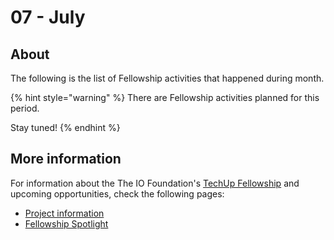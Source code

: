 # 07 - July

## About

The following is the list of Fellowship activities that happened during month.

{% hint style="warning" %}
There are Fellowship activities planned for this period.

Stay tuned!
{% endhint %}

## More information

For information about the The IO Foundation's [TechUp Fellowship](https://short.theiofoundation.org/Fellowship) and upcoming opportunities, check the following pages:

* [Project information](../../../introduction/project-information.md)
* [Fellowship Spotlight](../../../#on-the-spotlight)

